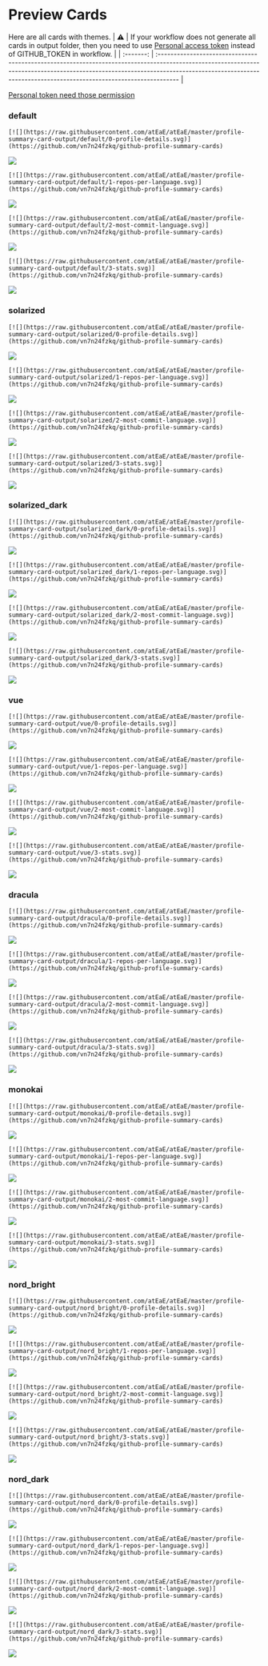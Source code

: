 
# Preview Cards

Here are all cards with themes.
| :warning: | If your workflow does not generate all cards in output folder, then you need to use [Personal access token](https://docs.github.com/en/actions/configuring-and-managing-workflows/creating-and-storing-encrypted-secrets) instead of GITHUB_TOKEN in workflow. |
| :-------: | :------------------------------------------------------------------------------------------------------------------------------------------------------------------------------------------------------------------------------------------------ |

[Personal token need those permission](https://github.com/vn7n24fzkq/github-profile-summary-cards/wiki/Personal-access-token-permissions)


### default


```
[![](https://raw.githubusercontent.com/atEaE/atEaE/master/profile-summary-card-output/default/0-profile-details.svg)](https://github.com/vn7n24fzkq/github-profile-summary-cards)
```
![](https://raw.githubusercontent.com/atEaE/atEaE/master/profile-summary-card-output/default/0-profile-details.svg)


```
[![](https://raw.githubusercontent.com/atEaE/atEaE/master/profile-summary-card-output/default/1-repos-per-language.svg)](https://github.com/vn7n24fzkq/github-profile-summary-cards)
```
![](https://raw.githubusercontent.com/atEaE/atEaE/master/profile-summary-card-output/default/1-repos-per-language.svg)


```
[![](https://raw.githubusercontent.com/atEaE/atEaE/master/profile-summary-card-output/default/2-most-commit-language.svg)](https://github.com/vn7n24fzkq/github-profile-summary-cards)
```
![](https://raw.githubusercontent.com/atEaE/atEaE/master/profile-summary-card-output/default/2-most-commit-language.svg)


```
[![](https://raw.githubusercontent.com/atEaE/atEaE/master/profile-summary-card-output/default/3-stats.svg)](https://github.com/vn7n24fzkq/github-profile-summary-cards)
```
![](https://raw.githubusercontent.com/atEaE/atEaE/master/profile-summary-card-output/default/3-stats.svg)


### solarized


```
[![](https://raw.githubusercontent.com/atEaE/atEaE/master/profile-summary-card-output/solarized/0-profile-details.svg)](https://github.com/vn7n24fzkq/github-profile-summary-cards)
```
![](https://raw.githubusercontent.com/atEaE/atEaE/master/profile-summary-card-output/solarized/0-profile-details.svg)


```
[![](https://raw.githubusercontent.com/atEaE/atEaE/master/profile-summary-card-output/solarized/1-repos-per-language.svg)](https://github.com/vn7n24fzkq/github-profile-summary-cards)
```
![](https://raw.githubusercontent.com/atEaE/atEaE/master/profile-summary-card-output/solarized/1-repos-per-language.svg)


```
[![](https://raw.githubusercontent.com/atEaE/atEaE/master/profile-summary-card-output/solarized/2-most-commit-language.svg)](https://github.com/vn7n24fzkq/github-profile-summary-cards)
```
![](https://raw.githubusercontent.com/atEaE/atEaE/master/profile-summary-card-output/solarized/2-most-commit-language.svg)


```
[![](https://raw.githubusercontent.com/atEaE/atEaE/master/profile-summary-card-output/solarized/3-stats.svg)](https://github.com/vn7n24fzkq/github-profile-summary-cards)
```
![](https://raw.githubusercontent.com/atEaE/atEaE/master/profile-summary-card-output/solarized/3-stats.svg)


### solarized_dark


```
[![](https://raw.githubusercontent.com/atEaE/atEaE/master/profile-summary-card-output/solarized_dark/0-profile-details.svg)](https://github.com/vn7n24fzkq/github-profile-summary-cards)
```
![](https://raw.githubusercontent.com/atEaE/atEaE/master/profile-summary-card-output/solarized_dark/0-profile-details.svg)


```
[![](https://raw.githubusercontent.com/atEaE/atEaE/master/profile-summary-card-output/solarized_dark/1-repos-per-language.svg)](https://github.com/vn7n24fzkq/github-profile-summary-cards)
```
![](https://raw.githubusercontent.com/atEaE/atEaE/master/profile-summary-card-output/solarized_dark/1-repos-per-language.svg)


```
[![](https://raw.githubusercontent.com/atEaE/atEaE/master/profile-summary-card-output/solarized_dark/2-most-commit-language.svg)](https://github.com/vn7n24fzkq/github-profile-summary-cards)
```
![](https://raw.githubusercontent.com/atEaE/atEaE/master/profile-summary-card-output/solarized_dark/2-most-commit-language.svg)


```
[![](https://raw.githubusercontent.com/atEaE/atEaE/master/profile-summary-card-output/solarized_dark/3-stats.svg)](https://github.com/vn7n24fzkq/github-profile-summary-cards)
```
![](https://raw.githubusercontent.com/atEaE/atEaE/master/profile-summary-card-output/solarized_dark/3-stats.svg)


### vue


```
[![](https://raw.githubusercontent.com/atEaE/atEaE/master/profile-summary-card-output/vue/0-profile-details.svg)](https://github.com/vn7n24fzkq/github-profile-summary-cards)
```
![](https://raw.githubusercontent.com/atEaE/atEaE/master/profile-summary-card-output/vue/0-profile-details.svg)


```
[![](https://raw.githubusercontent.com/atEaE/atEaE/master/profile-summary-card-output/vue/1-repos-per-language.svg)](https://github.com/vn7n24fzkq/github-profile-summary-cards)
```
![](https://raw.githubusercontent.com/atEaE/atEaE/master/profile-summary-card-output/vue/1-repos-per-language.svg)


```
[![](https://raw.githubusercontent.com/atEaE/atEaE/master/profile-summary-card-output/vue/2-most-commit-language.svg)](https://github.com/vn7n24fzkq/github-profile-summary-cards)
```
![](https://raw.githubusercontent.com/atEaE/atEaE/master/profile-summary-card-output/vue/2-most-commit-language.svg)


```
[![](https://raw.githubusercontent.com/atEaE/atEaE/master/profile-summary-card-output/vue/3-stats.svg)](https://github.com/vn7n24fzkq/github-profile-summary-cards)
```
![](https://raw.githubusercontent.com/atEaE/atEaE/master/profile-summary-card-output/vue/3-stats.svg)


### dracula


```
[![](https://raw.githubusercontent.com/atEaE/atEaE/master/profile-summary-card-output/dracula/0-profile-details.svg)](https://github.com/vn7n24fzkq/github-profile-summary-cards)
```
![](https://raw.githubusercontent.com/atEaE/atEaE/master/profile-summary-card-output/dracula/0-profile-details.svg)


```
[![](https://raw.githubusercontent.com/atEaE/atEaE/master/profile-summary-card-output/dracula/1-repos-per-language.svg)](https://github.com/vn7n24fzkq/github-profile-summary-cards)
```
![](https://raw.githubusercontent.com/atEaE/atEaE/master/profile-summary-card-output/dracula/1-repos-per-language.svg)


```
[![](https://raw.githubusercontent.com/atEaE/atEaE/master/profile-summary-card-output/dracula/2-most-commit-language.svg)](https://github.com/vn7n24fzkq/github-profile-summary-cards)
```
![](https://raw.githubusercontent.com/atEaE/atEaE/master/profile-summary-card-output/dracula/2-most-commit-language.svg)


```
[![](https://raw.githubusercontent.com/atEaE/atEaE/master/profile-summary-card-output/dracula/3-stats.svg)](https://github.com/vn7n24fzkq/github-profile-summary-cards)
```
![](https://raw.githubusercontent.com/atEaE/atEaE/master/profile-summary-card-output/dracula/3-stats.svg)


### monokai


```
[![](https://raw.githubusercontent.com/atEaE/atEaE/master/profile-summary-card-output/monokai/0-profile-details.svg)](https://github.com/vn7n24fzkq/github-profile-summary-cards)
```
![](https://raw.githubusercontent.com/atEaE/atEaE/master/profile-summary-card-output/monokai/0-profile-details.svg)


```
[![](https://raw.githubusercontent.com/atEaE/atEaE/master/profile-summary-card-output/monokai/1-repos-per-language.svg)](https://github.com/vn7n24fzkq/github-profile-summary-cards)
```
![](https://raw.githubusercontent.com/atEaE/atEaE/master/profile-summary-card-output/monokai/1-repos-per-language.svg)


```
[![](https://raw.githubusercontent.com/atEaE/atEaE/master/profile-summary-card-output/monokai/2-most-commit-language.svg)](https://github.com/vn7n24fzkq/github-profile-summary-cards)
```
![](https://raw.githubusercontent.com/atEaE/atEaE/master/profile-summary-card-output/monokai/2-most-commit-language.svg)


```
[![](https://raw.githubusercontent.com/atEaE/atEaE/master/profile-summary-card-output/monokai/3-stats.svg)](https://github.com/vn7n24fzkq/github-profile-summary-cards)
```
![](https://raw.githubusercontent.com/atEaE/atEaE/master/profile-summary-card-output/monokai/3-stats.svg)


### nord_bright


```
[![](https://raw.githubusercontent.com/atEaE/atEaE/master/profile-summary-card-output/nord_bright/0-profile-details.svg)](https://github.com/vn7n24fzkq/github-profile-summary-cards)
```
![](https://raw.githubusercontent.com/atEaE/atEaE/master/profile-summary-card-output/nord_bright/0-profile-details.svg)


```
[![](https://raw.githubusercontent.com/atEaE/atEaE/master/profile-summary-card-output/nord_bright/1-repos-per-language.svg)](https://github.com/vn7n24fzkq/github-profile-summary-cards)
```
![](https://raw.githubusercontent.com/atEaE/atEaE/master/profile-summary-card-output/nord_bright/1-repos-per-language.svg)


```
[![](https://raw.githubusercontent.com/atEaE/atEaE/master/profile-summary-card-output/nord_bright/2-most-commit-language.svg)](https://github.com/vn7n24fzkq/github-profile-summary-cards)
```
![](https://raw.githubusercontent.com/atEaE/atEaE/master/profile-summary-card-output/nord_bright/2-most-commit-language.svg)


```
[![](https://raw.githubusercontent.com/atEaE/atEaE/master/profile-summary-card-output/nord_bright/3-stats.svg)](https://github.com/vn7n24fzkq/github-profile-summary-cards)
```
![](https://raw.githubusercontent.com/atEaE/atEaE/master/profile-summary-card-output/nord_bright/3-stats.svg)


### nord_dark


```
[![](https://raw.githubusercontent.com/atEaE/atEaE/master/profile-summary-card-output/nord_dark/0-profile-details.svg)](https://github.com/vn7n24fzkq/github-profile-summary-cards)
```
![](https://raw.githubusercontent.com/atEaE/atEaE/master/profile-summary-card-output/nord_dark/0-profile-details.svg)


```
[![](https://raw.githubusercontent.com/atEaE/atEaE/master/profile-summary-card-output/nord_dark/1-repos-per-language.svg)](https://github.com/vn7n24fzkq/github-profile-summary-cards)
```
![](https://raw.githubusercontent.com/atEaE/atEaE/master/profile-summary-card-output/nord_dark/1-repos-per-language.svg)


```
[![](https://raw.githubusercontent.com/atEaE/atEaE/master/profile-summary-card-output/nord_dark/2-most-commit-language.svg)](https://github.com/vn7n24fzkq/github-profile-summary-cards)
```
![](https://raw.githubusercontent.com/atEaE/atEaE/master/profile-summary-card-output/nord_dark/2-most-commit-language.svg)


```
[![](https://raw.githubusercontent.com/atEaE/atEaE/master/profile-summary-card-output/nord_dark/3-stats.svg)](https://github.com/vn7n24fzkq/github-profile-summary-cards)
```
![](https://raw.githubusercontent.com/atEaE/atEaE/master/profile-summary-card-output/nord_dark/3-stats.svg)

